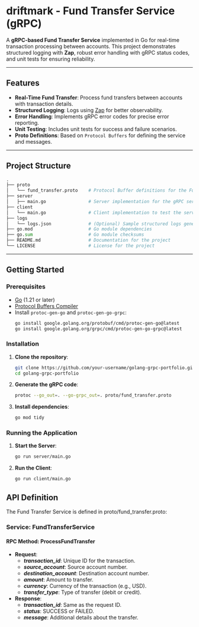 # driftmark - Fund Transfer Service (gRPC)

A **gRPC-based Fund Transfer Service** implemented in Go for real-time transaction processing between accounts. This project demonstrates structured logging with **Zap**, robust error handling with gRPC status codes, and unit tests for ensuring reliability.

---

## Features

- **Real-Time Fund Transfer**: Process fund transfers between accounts with transaction details.
- **Structured Logging**: Logs using [Zap](https://github.com/uber-go/zap) for better observability.
- **Error Handling**: Implements gRPC error codes for precise error reporting.
- **Unit Testing**: Includes unit tests for success and failure scenarios.
- **Proto Definitions**: Based on `Protocol Buffers` for defining the service and messages.

---

## Project Structure

```python
.
├── proto
│   └── fund_transfer.proto    # Protocol Buffer definitions for the Fund Transfer Service
├── server
│   ├── main.go                # Server implementation for the gRPC service
├── client
│   └── main.go                # Client implementation to test the service
├── logs
│   └── logs.json              # (Optional) Sample structured logs generated by the service
├── go.mod                     # Go module dependencies
├── go.sum                     # Go module checksums
├── README.md                  # Documentation for the project
└── LICENSE                    # License for the project
```


---

## Getting Started

### Prerequisites

- [Go](https://golang.org/dl/) (1.21 or later)
- [Protocol Buffers Compiler](https://grpc.io/docs/protoc-installation/)
- Install `protoc-gen-go` and `protoc-gen-go-grpc`:
  ```bash
  go install google.golang.org/protobuf/cmd/protoc-gen-go@latest
  go install google.golang.org/grpc/cmd/protoc-gen-go-grpc@latest
  ```
  
### Installation
1. **Clone the repository**:
   ```bash
   git clone https://github.com/your-username/golang-grpc-portfolio.git
   cd golang-grpc-portfolio
   ```
2. **Generate the gRPC code**:
   ```bash
   protoc --go_out=. --go-grpc_out=. proto/fund_transfer.proto
   ```
3. **Install dependencies**:
   ```bash
   go mod tidy
   ```

### Running the Application
1. **Start the Server**:
   ```bash
   go run server/main.go
   ```
2. **Run the Client**:
   ```bash
   go run client/main.go
   ```

## API Definition
The Fund Transfer Service is defined in proto/fund_transfer.proto:

### **Service**: FundTransferService
#### **RPC Method**: ProcessFundTransfer

- **Request**:
  - ***transaction_id***: Unique ID for the transaction.
  - ***source_account***: Source account number.
  - ***destination_account***: Destination account number.
  - ***amount***: Amount to transfer.
  - ***currency***: Currency of the transaction (e.g., USD).
  - ***transfer_type***: Type of transfer (debit or credit).
- **Response**:
  - ***transaction_id***: Same as the request ID.
  - ***status***: SUCCESS or FAILED.
  - ***message***: Additional details about the transfer.
